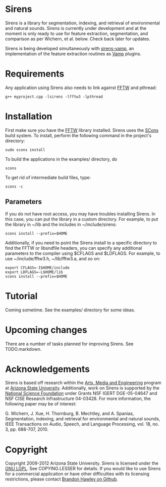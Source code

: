 # Sirens
Sirens is a library for segmentation, indexing, and retrieval of environmental and natural sounds. Sirens is currently under development and at the moment is only ready to use for feature extraction, segmentation, and comparison as per Wichern, et al. below. Check back later for updates.

Sirens is being developed simultaneously with [sirens-vamp](http://github.com/plant/sirens-vamp), an implementation of the feature extraction routines as [Vamp](http://vamp-plugins.org) plugins.

# Requirements
Any application using Sirens also needs to link against [FFTW](http://www.fftw.org) and pthread:

	g++ myproject.cpp -lsirens -lfftw3 -lpthread

# Installation
First make sure you have the [FFTW](http://www.fftw.org) library installed. Sirens uses the [SCons](http://www.scons.org) build system. To install, perform the following command in the project's directory:

	sudo scons install

To build the applications in the examples/ directory, do

	scons

To get rid of intermediate build files, type:

	scons -c

## Parameters
If you do not have root access, you may have troubles installing Sirens. In this case, you can put the library in a custom directory. For example, to put the library in ~/lib and the includes in ~/include/sirens:

	scons install --prefix=$HOME

Additionally, if you need to point the Sirens install to a specific directory to find the FFTW or libsndfile headers, you can specify any additional parameters to the compiler using $CFLAGS and $LDFLAGS. For example, to use ~/include/fftw3.h, ~/lib/fftw3.a, and so on:

	export CFLAGS=-I$HOME/include
	export LDFLAGS=-L$HOME/lib
	scons install --prefix=$HOME

# Tutorial
Coming sometime. See the examples/ directory for some ideas.

# Upcoming changes
There are a number of tasks planned for improving Sirens. See TODO.markdown. 
 
# Acknowledgements
Sirens is based off research within the [Arts, Media and Engineering](http://ame.asu.edu/) program at [Arizona State University](http://asu.edu/). Additionally, work on Sirens is supported by the [National Science Foundation](http://www.nsf.gov/) under Grants NSF IGERT DGE-05-04647 and NSF CISE Research Infrastructure 04-03428. For more information, the following paper may be of interest:

G. Wichern, J. Xue, H. Thornburg, B. Mechtley, and A. Spanias, Segmentation, indexing, and retrieval for environmental and natural sounds, IEEE Transactions on Audio, Speech, and Language Processing, vol. 18, no. 3, pp. 688-707, 2010.

# Copyright
Copyright 2009-2012 Arizona State University. Sirens is licensed under the [GNU LGPL](http://creativecommons.org/licenses/LGPL/2.1/). See COPYING.LESSER for details. If you would like to use Sirens for a commercial application or have other difficulties with its licensing restrictions, please contact [Brandon Hawley on Github](http://www.github.com/plant/).
